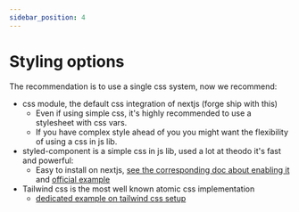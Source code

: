 ```yaml
---
sidebar_position: 4
---
```


# Styling options

The recommendation is to use a single css system, now we recommend:

-   css module, the default css integration of nextjs (forge ship with this)
    -   Even if using simple css, it's highly recommended to use a stylesheet with css vars.
    -   If you have complex style ahead of you you might want the flexibility of using a css in js lib.
-   styled-component is a simple css in js lib, used a lot at theodo it's fast and powerful:
    -   Easy to install on nextjs, [see the corresponding doc about enabling it](https://nextjs.org/docs/advanced-features/compiler#styled-components) and [official example](https://github.com/vercel/next.js/tree/canary/examples/with-styled-components)
-   Tailwind css is the most well known atomic css implementation
    -   [dedicated example on tailwind css setup](https://github.com/vercel/next.js/tree/canary/examples/with-tailwindcss)
